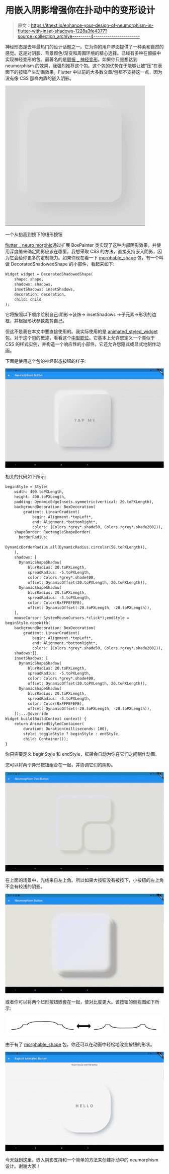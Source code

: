 # 用嵌入阴影增强你在扑动中的变形设计

> 原文：<https://itnext.io/enhance-your-design-of-neumorphism-in-flutter-with-inset-shadows-1228a3fe4377?source=collection_archive---------4----------------------->

神经形态是去年最热门的设计话题之一。它为你的用户界面提供了一种柔和自然的感觉。这是对阴影、背景颜色/渐变和周围环境的精心选择。已经有多种在颤振中实现神经变形的包。最著名的是[颤振 _ 神经变形](https://pub.dev/packages/flutter_neumorphic)。如果你只是想达到 neumorphism 的效果，我强烈推荐这个包。这个包的优势在于能够让被“压”在表面下的按钮产生动画效果。Flutter 中以前的大多数文章/包都不支持这一点，因为没有像 CSS 那样内置的嵌入阴影。

![](img/c21337d43249a3347ae2b7ffa187fa93.png)

一个从抬高到按下的纽形按钮

[flutter _ neuro morphic](https://pub.dev/packages/flutter_neumorphic)通过扩展 BoxPainter 类实现了这种内部阴影效果，并使用深度值来确定阴影应该在哪里。我想采取 CSS 的方法，直接支持嵌入阴影，因为它会给你更多的定制能力。如果你现在看一下 [morphable_shape](https://pub.dev/packages/morphable_shape) 包，有一个叫做 DecoratedShadowedShape 的小部件，看起来如下:

```
Widget widget = DecoratedShadowedShape(
    shape: shape,
    shadows: shadows,
    insetShadows: insetShadows,
    decoration: decoration,
    child: child
);
```

它将按照以下顺序绘制自己:阴影->装饰-> insetShadows ->子元素->形状的边框，并根据形状参数裁剪自己。

但这不是我在本文中要直接使用的。我实际使用的是 [animated_styled_widget](https://pub.dev/packages/animated_styled_widget) 包。对于这个包的概述，看看这个[中型职位](/make-implicit-and-explicit-animations-with-the-responsive-styled-widget-package-7303bffe5c53)。它基本上允许您定义一个类似于 CSS 的样式实例，并构造一个响应性的小部件。它还允许您隐式或显式地制作动画。

下面是使用这个包的神经形态按钮的样子:

![](img/0318c628e911aa54386cd8bb17ebd302.png)

相关的代码如下所示:

```
beginStyle = Style(
    width: 400.toPXLength,
    height: 400.toPXLength,
    padding: DynamicEdgeInsets.symmetric(vertical: 20.toPXLength),
    backgroundDecoration: BoxDecoration(
        gradient: LinearGradient(
            begin: Alignment.*topLeft*,
            end: Alignment.*bottomRight*,
            colors: [Colors.*grey*.shade50, Colors.*grey*.shade200])),
    shapeBorder: RectangleShapeBorder(
      borderRadius:
          DynamicBorderRadius.all(DynamicRadius.circular(50.toPXLength)),
    ),
    shadows: [
      DynamicShapeShadow(
          blurRadius: 20.toPXLength,
          spreadRadius: -5.toPXLength,
          color: Colors.*grey*.shade400,
          offset: DynamicOffset(20.toPXLength, 20.toPXLength)),
      DynamicShapeShadow(
          blurRadius: 20.toPXLength,
          spreadRadius: -5.toPXLength,
          color: Color(0xFFFEFEFE),
          offset: DynamicOffset(-20.toPXLength, -20.toPXLength)),
    ],
    mouseCursor: SystemMouseCursors.*click*);endStyle = beginStyle.copyWith(
    backgroundDecoration: BoxDecoration(
        gradient: LinearGradient(
            begin: Alignment.*topLeft*,
            end: Alignment.*bottomRight*,
            colors: [Colors.*grey*.shade50, Colors.*grey*.shade200])),
    shadows:[],
    insetShadows: [
      DynamicShapeShadow(
          blurRadius: 20.toPXLength,
          spreadRadius: -5.toPXLength,
          color: Colors.*grey*.shade400,
          offset: DynamicOffset(20.toPXLength, 20.toPXLength)),
      DynamicShapeShadow(
          blurRadius: 20.toPXLength,
          spreadRadius: -5.toPXLength,
          color: Color(0xFFFEFEFE),
          offset: DynamicOffset(-20.toPXLength, -20.toPXLength)),
    ]);...@override
Widget build(BuildContext context) {
    return AnimatedStyledContainer(
        duration: Duration(milliseconds: 100),
        style: toggleStyle ? beginStyle : endStyle,
        child: Container());
}
```

你只需要定义 beginStyle 和 endStyle，框架会自动为你在它们之间制作动画。

您可以将两个异形按钮组合在一起，并协调它们的阴影。

![](img/58b87e60a77c6e96826028874472a305.png)

在上面的场景中，光线来自左上角。所以如果大按钮没有被按下，小按钮的左上角不会有较浅的阴影。

![](img/fd9230dccd8d334c7248960708364323.png)

或者你可以将两个纽形按钮嵌套在一起，使对比度更大。该按钮的侧视图如下所示:

![](img/c8dea7a0bab5b0acf837919e824da4f5.png)

由于有了 [morphable_shape](https://pub.dev/packages/morphable_shape) 包，你还可以在动画中轻松地改变按钮的形状。

![](img/05afae5797121d5c7f269e6a845fd1e6.png)

今天就到这里。嵌入阴影支持和一个简单的方法来创建扑动中的 neumorphism 设计。谢谢大家！